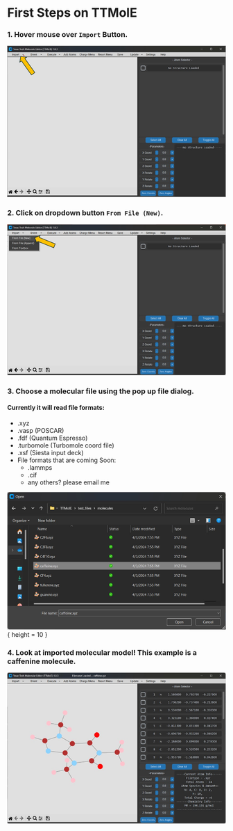 # First Steps on TTMolE

### 1. Hover mouse over `Import` Button.
![Import Menu](../images/import_new/import_new_1.jpg)
### 2. Click on dropdown button `From File (New)`.
![Import Menu (New)](../images/import_new/import_new_2.jpg)
### 3. Choose a molecular file using the pop up file dialog. 
#### Currently it will read file formats:
- .xyz
- .vasp (POSCAR)
- .fdf (Quantum Espresso)
- .turbomole (Turbomole coord file)
- .xsf (Siesta input deck)
- File formats that are coming Soon:
    - .lammps
    - .cif
    - any others? please email me

![Choose File from File Dialog](../images/import_new/import_new_3.jpg){ height = 10 }
### 4. Look at imported molecular model! This example is a caffenine molecule. 
![Caffenine .xyz Model](../images/import_new/import_new_4.jpg)